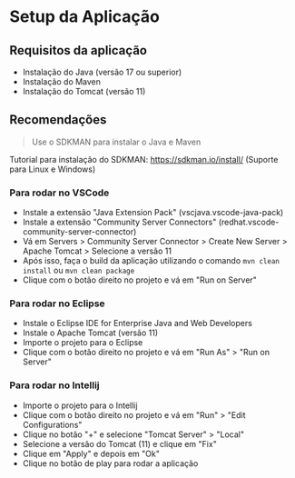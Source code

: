 # Setup da Aplicação

## Requisitos da aplicação

- Instalação do Java (versão 17 ou superior)
- Instalação do Maven
- Instalação do Tomcat (versão 11)

## Recomendações

> Use o SDKMAN para instalar o Java e Maven

Tutorial para instalação do SDKMAN: https://sdkman.io/install/ (Suporte para Linux e Windows)

### Para rodar no VSCode

- Instale a extensão "Java Extension Pack" (vscjava.vscode-java-pack)
- Instale a extensão "Community Server Connectors" (redhat.vscode-community-server-connector)
- Vá em Servers > Community Server Connector > Create New Server > Apache Tomcat > Selecione a versão 11
- Após isso, faça o build da aplicação utilizando o comando `mvn clean install` ou `mvn clean package`
- Clique com o botão direito no projeto e vá em "Run on Server"

### Para rodar no Eclipse

- Instale o Eclipse IDE for Enterprise Java and Web Developers
- Instale o Apache Tomcat (versão 11)
- Importe o projeto para o Eclipse
- Clique com o botão direito no projeto e vá em "Run As" > "Run on Server"

### Para rodar no Intellij

- Importe o projeto para o Intellij
- Clique com o botão direito no projeto e vá em "Run" > "Edit Configurations"
- Clique no botão "+" e selecione "Tomcat Server" > "Local"
- Selecione a versão do Tomcat (11) e clique em "Fix"
- Clique em "Apply" e depois em "Ok"
- Clique no botão de play para rodar a aplicação
